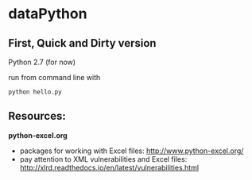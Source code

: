 # dataPython


## First, Quick and Dirty version
Python 2.7 (for now)

run from command line with 

```python hello.py```


## Resources:
**python-excel.org**
* packages for working with Excel files: http://www.python-excel.org/
* pay attention to XML vulnerabilities and Excel files: http://xlrd.readthedocs.io/en/latest/vulnerabilities.html

